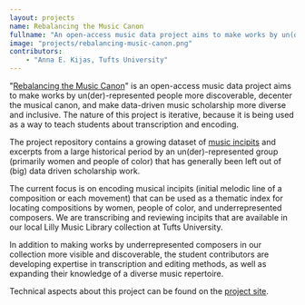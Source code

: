 ```yaml
---
layout: projects
name: Rebalancing the Music Canon
fullname: "An open-access music data project aims to make works by un(der)-represented people more discoverable, decenter the musical canon, and make data-driven music scholarship more diverse and inclusive."
image: "projects/rebalancing-music-canon.png"
contributors:
    - "Anna E. Kijas, Tufts University"
---
```

"[Rebalancing the Music Canon](https://rebalancing-music-canon.com/)" is an open-access music data project aims to make works by un(der)-represented people more discoverable, decenter the musical canon, and make data-driven music scholarship more diverse and inclusive. The nature of this project is iterative, because it is being used as a way to teach students about transcription and encoding.  

The project repository contains a growing dataset of [music incipits](https://rebalancing-music-canon.com/incipit-index/) and excerpts from a large historical period by an un(der)-represented group (primarily women and people of color) that has generally been left out of (big) data driven scholarship work.

The current focus is on encoding musical incipits (initial melodic line of a composition or each movement) that can be used as a thematic index for locating compositions by women, people of color, and underrepresented composers. We are transcribing and reviewing incipits that are available in our local Lilly Music Library collection at Tufts University.

In addition to making works by underrepresented composers in our collection more visible and discoverable, the student contributors are developing expertise in transcription and editing methods, as well as expanding their knowledge of a diverse music repertoire.

Technical aspects about this project can be found on the [project site](https://rebalancing-music-canon.com/technical/).
